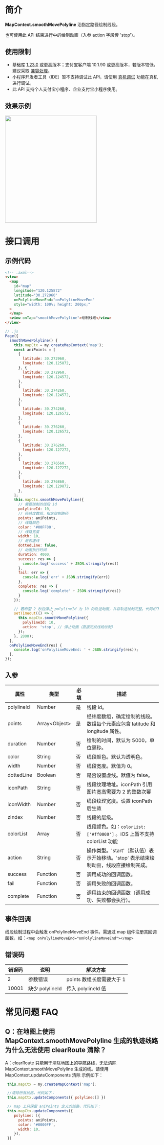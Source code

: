 # 简介

**MapContext.smoothMovePolyline** 沿指定路径绘制线段。


也可使用此 API 结束进行中的绘制动画（入参 action 字段传 'stop'）。

## 使用限制
- 基础库 [1.23.0](https://opendocs.alipay.com/mini/framework/lib) 或更高版本；支付宝客户端 10.1.90 或更高版本，若版本较低，建议采取 [兼容处理](https://opendocs.alipay.com/mini/framework/compatibility)。
- 小程序开发者工具（IDE）暂不支持调试此 API，请使用 [真机调试](https://opendocs.alipay.com/mini/ide/remote-debug) 功能在真机进行调试。
- 此 API 支持个人支付宝小程序、企业支付宝小程序使用。

## 效果示例

  <image mode="scaleToFill" src="https://gw.alicdn.com/imgextra/i2/O1CN01LHEzcu20VdowedOub_!!6000000006855-1-tps-888-990.gif" style="width:300px; height: 350px;" />
  

# 接口调用

## 示例代码
```html
<!-- .axml-->
<view>
  <map
    id="map"
    longitude="120.125872"
    latitude="30.272960"
    onPolylineMoveEnd="onPolylineMoveEnd"
    style="width: 100%; height: 200px;"
  >
  </map>
  <view onTap="smoothMovePolyline">绘制线段</view>
</view>
```

```javascript
// .js
Page({
  smoothMovePolyline() {
    this.mapCtx = my.createMapContext('map');
    const aniPoints = [
      {
        latitude: 30.272960,
        longitude: 120.125872,
      }, {
        latitude: 30.272960,
        longitude: 120.124572,
      },
      {
        latitude: 30.274260,
        longitude: 120.124572,
      },
      {
        latitude: 30.274260,
        longitude: 120.126572,
      },
      {
        latitude: 30.276260,
        longitude: 120.126572,
      },
      {
        latitude: 30.276260,
        longitude: 120.127272,
      },
      {
        latitude: 30.276560,
        longitude: 120.127272,
      },
      {
        latitude: 30.276860,
        longitude: 120.129872,
      },
    ];
    this.mapCtx.smoothMovePolyline({
      // 需要绘制的线段 id
      polylineId: 10,
      // 经纬度数组，指定绘制路径
      points: aniPoints,
      // 线路颜色
      color: '#00FF00',
      // 线路宽度
      width: 10,
      // 是否虚线
      dottedLine: false,
      // 动画执行时间
      duration: 4000,
      success: res => {
        console.log('success' + JSON.stringify(res))
      },
      fail: err => {
        console.log('err' + JSON.stringify(err))
      },
      complete: res => {
        console.log('complete' + JSON.stringify(res))
      }
    });

    // 若希望 2 秒后停止 polylineId 为 10 的轨迹动画，并将轨迹绘制完整。代码如下：
    setTimeout(() => {
      this.mapCtx.smoothMovePolyline({
        polylineId: 10,
        action: 'stop', // 停止动画（直接完成线段绘制）
      });
    }, 2000);
  },
  onPolylineMoveEnd(res) {
    console.log('onPolylineMoveEnd: ' + JSON.stringify(res));
  },
});
```

## 入参

| **属性** | **类型** | **必填** | **描述** |
| --- | --- | --- | --- |
| polylineId | Number | 是 | 线段 id。 |
| points | Array\<Object\> | 是 | 经纬度数组，确定绘制的线段。数组每个元素应包含 latitude 和 longitude 属性。 |
| duration | Number | 否 | 绘制的时间，默认为 5000，单位毫秒。 |
| color | String | 否 | 线段颜色。默认为透明色。 |
| width | Number | 否 | 线段宽度。默值为 0。 |
| dottedLine | Boolean | 否 | 是否设置虚线。默值为 false。 |
| iconPath | String | 否 | 线段纹理地址。iconPath 引用图片宽高需要为 2 的整数次幂 |
| iconWidth | Number | 否 | 线段纹理宽度。设置 iconPath 后生效 |
| zIndex | Number | 否 | 线段的层级。 |
| colorList | Array | 否 | 线段颜色。如：`colorList:['#ff0000']` 。iOS 上暂不支持 colorList 功能|
| action | String | 否 | 操作类型。'start'（默认值）表示开始移动。'stop' 表示结束绘制动画，线段直接绘制完成。 |
| success | Function | 否 | 调用成功的回调函数。 |
| fail | Function | 否 | 调用失败的回调函数。 |
| complete | Function | 否 |调用结束的回调函数（调用成功、失败都会执行）。 |

## 事件回调
线段绘制过程中会触发 onPolylineMoveEnd 事件。需通过 map 组件注册其回调函数，如：`<map onPolylineMoveEnd="onPolylineMoveEnd"></map>`  

## 错误码

| **错误码**       | **说明** | **解决方案**                            |
| -------------- | -------- | ----------------------------------- |
| 2          | 参数错误   | points 数组长度需要大于 1 |
| 10001          | 缺少 polylineId   | 传入 polylineId 值 |

# 常见问题 FAQ

## Q：在地图上使用 MapContext.smoothMovePolyline 生成的轨迹线路为什么无法使用 clearRoute 清除？

A：clearRoute 只能用于清除地图上的导航路线，无法清除 MapContext.smoothMovePolyline 生成的线。请使用 MapContext.updateComponents 清除 示例如下：
```javascript
 this.mapCtx = my.createMapContext('map');

 //清除所有线路，代码如下：
 this.mapCtx.updateComponents({ polyline:[] }) 

 // map 上只保留 aniPoints 定义的线路，代码如下：
 this.mapCtx.updateComponents({
    polyline: [{
      points: aniPoints,
      color: '#0000FF',
      width: 10,
    }],
 })

```
